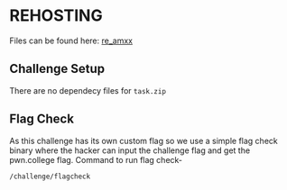# REHOSTING

Files can be found here: [re_amxx](https://github.com/justcatthefish/justctf-2022/tree/main/challenges/re_amxx)

## Challenge Setup
There are no dependecy files for `task.zip`

## Flag Check

As this challenge has its own custom flag so we use a simple flag check binary where the hacker can input the challenge flag and get the pwn.college flag. Command to run flag check-
```
/challenge/flagcheck
```
